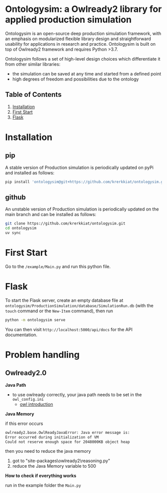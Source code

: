 Ontologysim: a Owlready2 library for applied production simulation
=====================================================================

Ontologysim is an open-source deep production simulation framework, with an emphasis on modularized flexible library design and straightforward usability for applications in research and practice. Ontologysim is built on top of Owlready2 framework and requires Python >3.7.

Ontologysim follows a set of high-level design choices which differentiate it from other similar libraries:

* the simulation can be saved at any time and started from a defined point
* high degrees of freedom and possibilities due to the ontology

## Table of Contents
1. [Installation](#installation)
2. [First Start](#first-start)
3. [Flask](#flask)


Installation
==============

pip
-----------

A stable version of Production simulation is periodically updated on pyPi and installed as follows:

````bash
pip install 'ontologysim@git+https://github.com/krerkkiat/ontologysim.git'
````

github
-----------

An unstable version of Production simulation is periodically updated on the main branch and
can be installed as follows:

````bash
git clone https://github.com/krerkkiat/ontologysim.git
cd ontologysim
uv sync
````



First Start
===============

Go to the ``/example/Main.py`` and run this python file.

Flask
==============

To start the Flask server, create an empty database file at ``ontologysim/ProductionSimulation/database/SimulationRun.db`` (with the ``touch`` command or the ``New-Item`` command), then run

````bash
python -m ontologysim serve
````

You can then visit `http://localhost:5000/api/docs` for the API documentation.

Problem handling
==================

Owlready2.0
---------------
**Java Path**

* to use owlready correctly, your java path needs to be set in the ``owl_config.ini`` 
    * [owl introduction](../configs/owl/owl_config)

**Java Memory**

if this error occurs

````bash
owlready2.base.OwlReadyJavaError: Java error message is:
Error occurred during initialization of VM
Could not reserve enough space for 2048000KB object heap
````

then you need to reduce the java memory

1. got to "site-packages\owlready2\reasoning.py"
2. reduce the Java Memory variable to 500


**How to check if everything works**

run in the example folder the `Main.py`